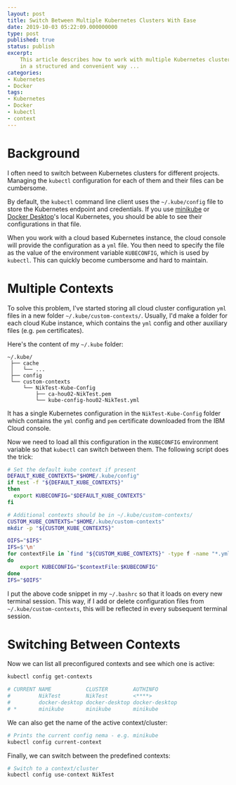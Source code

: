 ```yaml
---
layout: post
title: Switch Between Multiple Kubernetes Clusters With Ease
date: 2019-10-03 05:22:09.000000000
type: post
published: true
status: publish
excerpt: 
    This article describes how to work with multiple Kubernetes clusters
    in a structured and convenient way ...
categories:
- Kubernetes
- Docker
tags:
- Kubernetes
- Docker
- kubectl
- context
---
```


# Background

I often need to switch between Kubernetes clusters for different projects.
Managing the `kubectl` configuration for each of them and their files can be cumbersome.

By default, the `kubectl` command line client uses the `~/.kube/config` file to store
the Kubernetes endpoint and credentials. If you use 
[minikube](https://minikube.sigs.k8s.io/)
or [Docker Desktop](https://www.docker.com/products/docker-desktop)'s local Kubernetes, 
you should be able to see their configurations in that file.

When you work with a cloud based Kubernetes instance, the cloud console will provide
the configuration as a `yml` file. You then need to specify the file
as the value of the environment variable `KUBECONFIG`, which is used by `kubectl`.
This can quickly become cumbersome and hard to maintain.

# Multiple Contexts

To solve this problem, I've started storing all cloud cluster configuration `yml` files
in a new folder `~/.kube/custom-contexts/`. Usually, I'd make a folder for each cloud
Kube instance, which contains the `yml` config and other auxiliary files (e.g. `pem` certificates). 

Here's the content of my `~/.kube` folder:

```
~/.kube/
 ├── cache
 │   └── ...
 ├── config
 └── custom-contexts
     └── NikTest-Kube-Config
         ├── ca-hou02-NikTest.pem
         └── kube-config-hou02-NikTest.yml
```  

It has a single Kubernetes configuration in the `NikTest-Kube-Config` folder which
contains the `yml` config and `pem` certificate downloaded from the IBM Cloud console.

Now we need to load all this configuration in the `KUBECONFIG` environment variable
so that `kubectl` can switch between them. The following script does the trick:


```bash
# Set the default kube context if present
DEFAULT_KUBE_CONTEXTS="$HOME/.kube/config"
if test -f "${DEFAULT_KUBE_CONTEXTS}"
then
  export KUBECONFIG="$DEFAULT_KUBE_CONTEXTS"
fi

# Additional contexts should be in ~/.kube/custom-contexts/ 
CUSTOM_KUBE_CONTEXTS="$HOME/.kube/custom-contexts"
mkdir -p "${CUSTOM_KUBE_CONTEXTS}"

OIFS="$IFS"
IFS=$'\n'
for contextFile in `find "${CUSTOM_KUBE_CONTEXTS}" -type f -name "*.yml"`  
do
    export KUBECONFIG="$contextFile:$KUBECONFIG"
done
IFS="$OIFS"
```

I put the above code snippet in my `~/.bashrc` so that it loads on every new terminal session. 
This way, if I add or delete configuration files from `~/.kube/custom-contexts`, this will be 
reflected in every subsequent terminal session.

# Switching Between Contexts

Now we can list all preconfigured contexts and see which one is active:

```bash
kubectl config get-contexts

# CURRENT NAME           CLUSTER        AUTHINFO
#         NikTest        NikTest        <****>   
#         docker-desktop docker-desktop docker-desktop         
# *       minikube       minikube       minikube 
```

We can also get the name of the active context/cluster:

```bash
# Prints the current config nema - e.g. minikube
kubectl config current-context
```

Finally, we can switch between the predefined contexts:

```bash
# Switch to a context/cluster
kubectl config use-context NikTest
```
